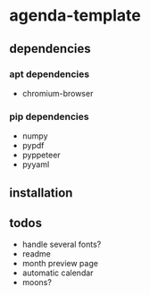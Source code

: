 # agenda-template

## dependencies

### apt dependencies

* chromium-browser

### pip dependencies

* numpy
* pypdf
* pyppeteer
* pyyaml

## installation


## todos

* handle several fonts?
* readme
* month preview page
* automatic calendar
* moons?
